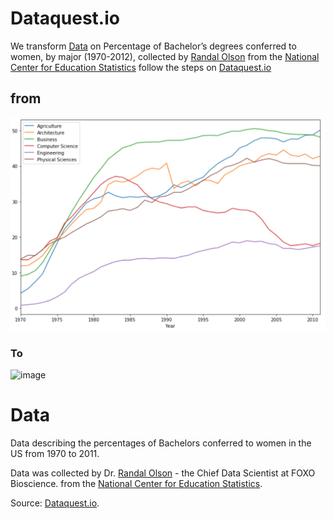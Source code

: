 # Dataquest.io

We transform [Data](http://www.randalolson.com/2014/06/14/percentage-of-bachelors-degrees-conferred-to-women-by-major-1970-2012/) on Percentage of Bachelor’s degrees conferred to women, by major (1970-2012), collected by [Randal Olson](http://www.randalolson.com/2014/06/14/percentage-of-bachelors-degrees-conferred-to-women-by-major-1970-2012/) from the [National Center for Education Statistics](https://nces.ed.gov/about/) follow the steps on [Dataquest.io](https://www.dataquest.io/blog/making-538-plots/) 

## from

![image](https://github.com/RAYOPOKU/Visualizations/blob/master/dataquest/assets/Screen%20Shot%202020-05-02%20at%209.19.17%20AM.png)

### To 

![image](https://github.com/RAYOPOKU/Data-Visuals/blob/master/assets/Screen%20Shot%202020-05-02%20at%209.19.37%20AM.png)

# Data

Data describing the percentages of Bachelors conferred to women in the US from 1970 to 2011. 

Data was collected by Dr. [Randal Olson](http://www.randalolson.com/2014/06/14/percentage-of-bachelors-degrees-conferred-to-women-by-major-1970-2012/) - the Chief Data Scientist at FOXO Bioscience. from the [National Center for Education Statistics](https://nces.ed.gov/about/).

Source: [Dataquest.io](https://www.dataquest.io/blog/making-538-plots/).
